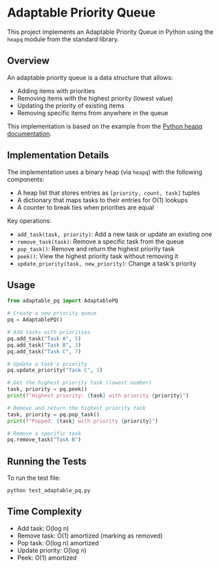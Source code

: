 # Adaptable Priority Queue

This project implements an Adaptable Priority Queue in Python using the `heapq` module from the standard library.

## Overview

An adaptable priority queue is a data structure that allows:

- Adding items with priorities
- Removing items with the highest priority (lowest value)
- Updating the priority of existing items
- Removing specific items from anywhere in the queue

This implementation is based on the example from the [Python heapq documentation](https://docs.python.org/3/library/heapq.html).

## Implementation Details

The implementation uses a binary heap (via `heapq`) with the following components:

- A heap list that stores entries as `[priority, count, task]` tuples
- A dictionary that maps tasks to their entries for O(1) lookups
- A counter to break ties when priorities are equal

Key operations:

- `add_task(task, priority)`: Add a new task or update an existing one
- `remove_task(task)`: Remove a specific task from the queue
- `pop_task()`: Remove and return the highest priority task
- `peek()`: View the highest priority task without removing it
- `update_priority(task, new_priority)`: Change a task's priority

## Usage

```python
from adaptable_pq import AdaptablePQ

# Create a new priority queue
pq = AdaptablePQ()

# Add tasks with priorities
pq.add_task("Task A", 5)
pq.add_task("Task B", 3)
pq.add_task("Task C", 7)

# Update a task's priority
pq.update_priority("Task C", 1)

# Get the highest priority task (lowest number)
task, priority = pq.peek()
print(f"Highest priority: {task} with priority {priority}")

# Remove and return the highest priority task
task, priority = pq.pop_task()
print(f"Popped: {task} with priority {priority}")

# Remove a specific task
pq.remove_task("Task B")
```

## Running the Tests

To run the test file:

```
python test_adaptable_pq.py
```

## Time Complexity

- Add task: O(log n)
- Remove task: O(1) amortized (marking as removed)
- Pop task: O(log n) amortized
- Update priority: O(log n)
- Peek: O(1) amortized
